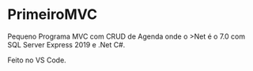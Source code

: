 # PrimeiroMVC

Pequeno Programa MVC com CRUD de Agenda onde o >Net é o 7.0 com SQL Server Express 2019 e .Net C#.

Feito no VS Code.
